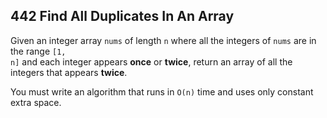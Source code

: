 ## 442 Find All Duplicates In An Array

Given an integer array <code>nums</code> of length <code>n</code> where all the integers of <code>nums</code> are in the range <code>[1, n]</code> and each integer appears <b>once</b> or <b>twice</b>, return an array of all the integers that appears <b>twice</b>.

You must write an algorithm that runs in <code>O(n)</code> time and uses only constant extra space.